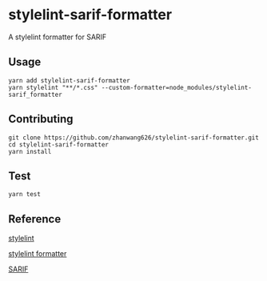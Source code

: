 # stylelint-sarif-formatter

A stylelint formatter for SARIF


## Usage

```shell
yarn add stylelint-sarif-formatter
yarn stylelint "**/*.css" --custom-formatter=node_modules/stylelint-sarif_formatter
```

## Contributing

```shell
git clone https://github.com/zhanwang626/stylelint-sarif-formatter.git
cd stylelint-sarif-formatter
yarn install
```

## Test

```shell
yarn test
```

## Reference
[stylelint](https://github.com/stylelint/stylelint)

[stylelint formatter](https://stylelint.io/developer-guide/formatters)

[SARIF](https://sarifweb.azurewebsites.net/)
